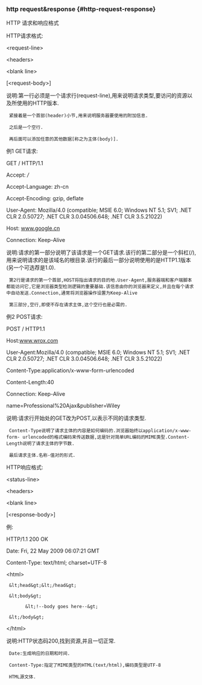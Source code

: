 ### http request&amp;response {#http-request-response}

HTTP 请求和响应格式

HTTP请求格式:

&lt;request-line&gt;

&lt;headers&gt;

&lt;blank line&gt;

[&lt;request-body&gt;]

说明:第一行必须是一个请求行(request-line),用来说明请求类型,要访问的资源以及所使用的HTTP版本.

     紧接着是一个首部(header)小节,用来说明服务器要使用的附加信息.

     之后是一个空行.

     再后面可以添加任意的其他数据[称之为主体(body)].

例1 GET请求:

GET / HTTP/1.1

Accept: */*

Accept-Language: zh-cn

Accept-Encoding: gzip, deflate

User-Agent: Mozilla/4.0 (compatible; MSIE 6.0; Windows NT 5.1; SV1; .NET CLR 2.0.50727; .NET CLR 3.0.04506.648; .NET CLR 3.5.21022)

Host: www.google.cn

Connection: Keep-Alive

说明:请求的第一部分说明了该请求是一个GET请求.该行的第二部分是一个斜杠(/),用来说明请求的是该域名的根目录.该行的最后一部分说明使用的是HTTP1.1版本(另一个可选荐是1.0).

     第2行是请求的第一个首部,HOST将指出请求的目的地.User-Agent,服务器端和客户端脚本都能访问它,它是浏览器类型检测逻辑的重要基础.该信息由你的浏览器来定义,并且在每个请求中自动发送.Connection,通常将浏览器操作设置为Keep-Alive

     第三部分,空行,即使不存在请求主体,这个空行也是必需的.

例2 POST请求:

POST / HTTP1.1

Host:www.wrox.com

User-Agent:Mozilla/4.0 (compatible; MSIE 6.0; Windows NT 5.1; SV1; .NET CLR 2.0.50727; .NET CLR 3.0.04506.648; .NET CLR 3.5.21022)

Content-Type:application/x-www-form-urlencoded

Content-Length:40

Connection: Keep-Alive

name=Professional%20Ajax&amp;publisher=Wiley

说明:请求行开始处的GET改为POST,以表示不同的请求类型.

     Content-Type说明了请求主体的内容是如何编码的.浏览器始终以application/x-www-form- urlencoded的格式编码来传送数据,这是针对简单URL编码的MIME类型.Content-Length说明了请求主体的字节数.

     最后请求主体.名称-值对的形式.

HTTP响应格式:

&lt;status-line&gt;

&lt;headers&gt;

&lt;blank line&gt;

[&lt;response-body&gt;]

例:

HTTP/1.1 200 OK

Date: Fri, 22 May 2009 06:07:21 GMT

Content-Type: text/html; charset=UTF-8

&lt;html&gt;

     &lt;head&gt;&lt;/head&gt;

     &lt;body&gt;

           &lt;!--body goes here--&gt;

     &lt;/body&gt;

&lt;/html&gt;

说明:HTTP状态码200,找到资源,并且一切正常.

     Date:生成响应的日期和时间.

     Content-Type:指定了MIME类型的HTML(text/html),编码类型是UTF-8

     HTML源文体.